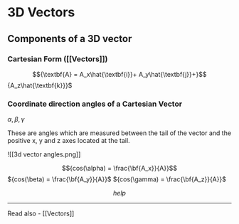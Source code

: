 # 3D Vectors
## Components of a 3D vector

### Cartesian Form ([[Vectors]])
$${\textbf{A} = A_x\hat{\textbf{i}}+ A_y\hat{\textbf{j}}+}$${A_z\hat{\textbf{k}}}$

### Coordinate direction angles of a Cartesian Vector

${\alpha, \beta, \gamma}$

These are angles which are measured between the tail of the vector and the positive x, y and z axes located at the tail.

![[3d vector angles.png]]

$${cos(\alpha) = \frac{\bf{A_x}}{A}}$$
${cos(\beta) = \frac{\bf{A_y}}{A}}$
${cos(\gamma) = \frac{\bf{A_z}}{A}}$

$${help}$$



---
Read also - [[Vectors]]